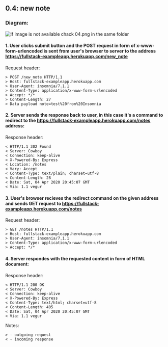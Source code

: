 
## 0.4: new note

### Diagram:  

![If image is not available chack 04.png in the same folder](https://i.imgur.com/sLO9KZN.png)  

#### 1. User clicks submit button and the POST request in form of x-www-form-urlencoded is sent from user's browser to server to the address https://fullstack-exampleapp.herokuapp.com/new_note

Request header:  
```
> POST /new_note HTTP/1.1 
> Host: fullstack-exampleapp.herokuapp.com
> User-Agent: insomnia/7.1.1
> Content-Type: application/x-www-form-urlencoded
> Accept: */*
> Content-Length: 27
> Data payload note=test%20from%20Insomnia
```

#### 2. Server sends the response back to user, in this case it's a command to redirect to the https://fullstack-exampleapp.herokuapp.com/notes address:

Response header:  
```
< HTTP/1.1 302 Found
< Server: Cowboy
< Connection: keep-alive
< X-Powered-By: Express
< Location: /notes
< Vary: Accept
< Content-Type: text/plain; charset=utf-8
< Content-Length: 28
< Date: Sat, 04 Apr 2020 20:45:07 GMT
< Via: 1.1 vegur
```
#### 3. User's browser recieves the redirect command on the given address and sends GET request to https://fullstack-exampleapp.herokuapp.com/notes

Request header:  
```
> GET /notes HTTP/1.1
> Host: fullstack-exampleapp.herokuapp.com
> User-Agent: insomnia/7.1.1
> Content-Type: application/x-www-form-urlencoded
> Accept: */*
```
#### 4. Server respondes with the requested content in form of HTML document:

Response header:  
```
< HTTP/1.1 200 OK
< Server: Cowboy
< Connection: keep-alive
< X-Powered-By: Express
< Content-Type: text/html; charset=utf-8
< Content-Length: 405
< Date: Sat, 04 Apr 2020 20:45:07 GMT
< Via: 1.1 vegur
```
Notes:  

	> - outgoing request  
	< - incoming response